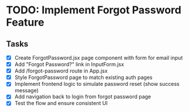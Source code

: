 # TODO: Implement Forgot Password Feature

## Tasks

- [x] Create ForgotPassword.jsx page component with form for email input
- [x] Add "Forgot Password?" link in InputForm.jsx
- [x] Add /forgot-password route in App.jsx
- [x] Style ForgotPassword page to match existing auth pages
- [x] Implement frontend logic to simulate password reset (show success message)
- [x] Add navigation back to login from forgot password page
- [x] Test the flow and ensure consistent UI
